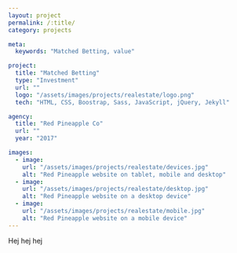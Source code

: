 ```yaml
---
layout: project
permalink: /:title/
category: projects

meta:
  keywords: "Matched Betting, value"

project:
  title: "Matched Betting"
  type: "Investment"
  url: ""
  logo: "/assets/images/projects/realestate/logo.png"
  tech: "HTML, CSS, Boostrap, Sass, JavaScript, jQuery, Jekyll"

agency:
  title: "Red Pineapple Co"
  url: ""
  year: "2017"

images:
  - image:
    url: "/assets/images/projects/realestate/devices.jpg"
    alt: "Red Pineapple website on tablet, mobile and desktop"
  - image:
    url: "/assets/images/projects/realestate/desktop.jpg"
    alt: "Red Pineapple website on a desktop device"
  - image:
    url: "/assets/images/projects/realestate/mobile.jpg"
    alt: "Red Pineapple website on a mobile device"
---
```

<p>Hej hej hej</p>
